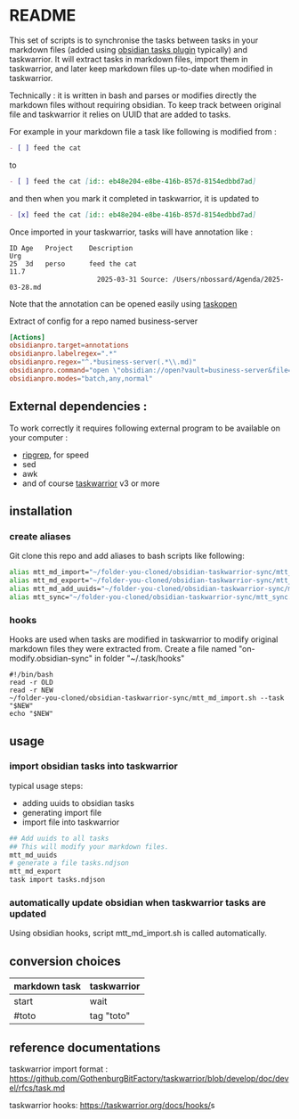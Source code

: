 # README

This set of scripts is to synchronise the tasks between tasks in your markdown files (added using [obsidian tasks plugin](https://github.com/obsidian-tasks-group/obsidian-tasks) typically) and taskwarrior.
It will extract tasks in markdown files, import them in taskwarrior, and later keep markdown files up-to-date when modified in taskwarrior.

Technically : it is written in bash and parses or modifies directly the markdown files without requiring obsidian. To keep track between original file and taskwarrior it relies on UUID that are added to tasks.

For example in your markdown file a task like following is modified from :
```markdown
- [ ] feed the cat
```
to

```markdown
- [ ] feed the cat [id:: eb48e204-e8be-416b-857d-8154edbbd7ad]
```

and then when you mark it completed in taskwarrior, it is updated to

```markdown
- [x] feed the cat [id:: eb48e204-e8be-416b-857d-8154edbbd7ad]
```

Once imported in your taskwarrior, tasks will have annotation like :

```text
ID Age   Project    Description                                                                                                                                        Urg
25  3d   perso      feed the cat                                                                                                        11.7
                      2025-03-31 Source: /Users/nbossard/Agenda/2025-03-28.md
```

Note that the annotation can be opened easily using [taskopen](https://github.com/jschlatow/taskopen)

Extract of config for a repo named business-server
```rc
[Actions]
obsidianpro.target=annotations
obsidianpro.labelregex=".*"
obsidianpro.regex="^.*business-server(.*\\.md)"
obsidianpro.command="open \"obsidian://open?vault=business-server&file=$LAST_MATCH\""
obsidianpro.modes="batch,any,normal"
```

## External dependencies :

To work correctly it requires following external program to be available on your computer :

- [ripgrep](https://github.com/BurntSushi/ripgrep), for speed
- sed
- awk
- and of course [taskwarrior](https://taskwarrior.org/) v3 or more

## installation

### create aliases

Git clone this repo and add aliases to bash scripts like following:

```bash
alias mtt_md_import="~/folder-you-cloned/obsidian-taskwarrior-sync/mtt_md_import.sh"
alias mtt_md_export="~/folder-you-cloned/obsidian-taskwarrior-sync/mtt_md_export.sh"
alias mtt_md_add_uuids="~/folder-you-cloned/obsidian-taskwarrior-sync/mtt_md_add_uuids.sh"
alias mtt_sync="~/folder-you-cloned/obsidian-taskwarrior-sync/mtt_sync.sh"
```

### hooks

Hooks are used when tasks are modified in taskwarrior to modify original markdown files they were extracted from.
Create a file named "on-modify.obsidian-sync" in folder "~/.task/hooks"
```
#!/bin/bash
read -r OLD
read -r NEW
~/folder-you-cloned/obsidian-taskwarrior-sync/mtt_md_import.sh --task "$NEW"
echo "$NEW"
```

## usage

### import obsidian tasks into taskwarrior

typical usage steps:

- adding uuids to obsidian tasks
- generating import file
- import file into taskwarrior

```bash
## Add uuids to all tasks
## This will modify your markdown files.
mtt_md_uuids
# generate a file tasks.ndjson
mtt_md_export
task import tasks.ndjson
```

### automatically update obsidian when taskwarrior tasks are updated

Using obsidian hooks, script mtt_md_import.sh is called automatically.

## conversion choices

| markdown task | taskwarrior |
| ------------- | ----------- |
| start         | wait        |
| #toto         | tag "toto"  |

## reference documentations

taskwarrior import format : <https://github.com/GothenburgBitFactory/taskwarrior/blob/develop/doc/devel/rfcs/task.md>

taskwarrior hooks: <https://taskwarrior.org/docs/hooks/>s

